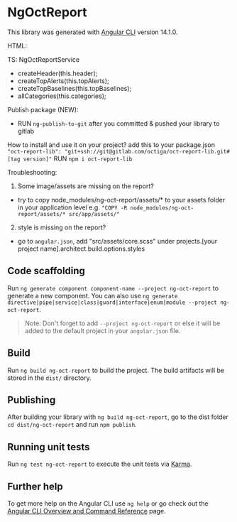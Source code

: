 # NgOctReport

This library was generated with [Angular CLI](https://github.com/angular/angular-cli) version 14.1.0.

HTML:
<ng-oct-report></ng-oct-report>

TS:
NgOctReportService

- createHeader(this.header);
- createTopAlerts(this.topAlerts);
- createTopBaselines(this.topBaselines);
- allCategories(this.categories);

Publish package (NEW):
- RUN `ng-publish-to-git` after you committed & pushed your library to gitlab

How to install and use it on your project?
add this to your package.json `"oct-report-lib": "git+ssh://git@gitlab.com/octiga/oct-report-lib.git#[tag version]"`
RUN `npm i oct-report-lib`

Troubleshooting:

1. Some image/assets are missing on the report?
- try to copy node_modules/ng-oct-report/assets/* to your assets folder in your application level
  e.g. `"COPY -R node_modules/ng-oct-report/assets/* src/app/assets/"`

2. style is missing on the report?
- go to `angular.json`, add "src/assets/core.scss" under projects.[your project name].architect.build.options.styles

## Code scaffolding

Run `ng generate component component-name --project ng-oct-report` to generate a new component. You can also use `ng generate directive|pipe|service|class|guard|interface|enum|module --project ng-oct-report`.
> Note: Don't forget to add `--project ng-oct-report` or else it will be added to the default project in your `angular.json` file. 

## Build

Run `ng build ng-oct-report` to build the project. The build artifacts will be stored in the `dist/` directory.

## Publishing

After building your library with `ng build ng-oct-report`, go to the dist folder `cd dist/ng-oct-report` and run `npm publish`.

## Running unit tests

Run `ng test ng-oct-report` to execute the unit tests via [Karma](https://karma-runner.github.io).

## Further help

To get more help on the Angular CLI use `ng help` or go check out the [Angular CLI Overview and Command Reference](https://angular.io/cli) page.
